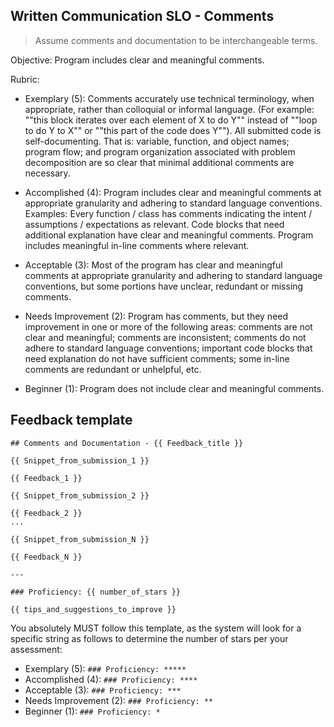 ## Written Communication SLO - Comments

> Assume comments and documentation to be interchangeable terms.

Objective: Program includes clear and meaningful comments.

Rubric:

- Exemplary (5): Comments accurately use technical terminology, when appropriate, rather than colloquial or informal language. (For example: ""this block iterates over each element of X to do Y"" instead of ""loop to do Y to X"" or ""this part of the code does Y""). All submitted code is self-documenting. That is: variable, function, and object names; program flow; and program organization associated with problem decomposition are so clear that minimal additional comments are necessary.

- Accomplished (4): Program includes clear and meaningful comments at appropriate granularity and adhering to standard language conventions. Examples: Every function / class has comments indicating the intent / assumptions / expectations as relevant. Code blocks that need additional explanation have clear and meaningful comments. Program includes meaningful in-line comments where relevant.

- Acceptable (3): Most of the program has clear and meaningful comments at appropriate granularity and adhering to standard language conventions, but some portions have unclear, redundant or missing comments.

- Needs Improvement (2): Program has comments, but they need improvement in one or more of the following areas: comments are not clear and meaningful; comments are inconsistent; comments do not adhere to standard language conventions; important code blocks that need explanation do not have sufficient comments; some in-line comments are redundant or unhelpful, etc.

- Beginner (1): Program does not include clear and meaningful comments.

## Feedback template

```template
## Comments and Documentation - {{ Feedback_title }}

{{ Snippet_from_submission_1 }}

{{ Feedback_1 }}

{{ Snippet_from_submission_2 }}

{{ Feedback_2 }}
...

{{ Snippet_from_submission_N }}

{{ Feedback_N }}

---

### Proficiency: {{ number_of_stars }}

{{ tips_and_suggestions_to_improve }}
```

You absolutely MUST follow this template, as the system will look for a specific string as follows to determine the number of stars per your assessment:

- Exemplary (5): `### Proficiency: *****`
- Accomplished (4): `### Proficiency: ****`
- Acceptable (3): `### Proficiency: ***`
- Needs Improvement (2): `### Proficiency: **`
- Beginner (1): `### Proficiency: *`
